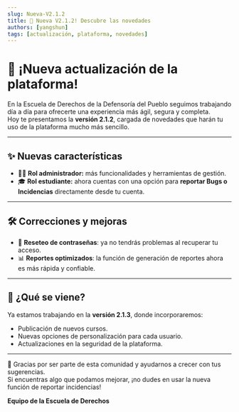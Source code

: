 ```yaml
---
slug: Nueva-V2.1.2 
title: 🚀 Nueva V2.1.2! Descubre las novedades
authors: [yangshun]
tags: [actualización, plataforma, novedades]
---
```


# 🎉 ¡Nueva actualización de la plataforma!  

En la Escuela de Derechos de la Defensoría del Pueblo seguimos trabajando día a día para ofrecerte una experiencia más ágil, segura y completa.  
Hoy te presentamos la **versión 2.1.2**, cargada de novedades que harán tu uso de la plataforma mucho más sencillo.  

---

## ✨ Nuevas características
- 👨‍💼 **Rol administrador:** más funcionalidades y herramientas de gestión.  
- 🎓 **Rol estudiante:** ahora cuentas con una opción para **reportar Bugs o Incidencias** directamente desde tu cuenta.  

---

## 🛠️ Correcciones y mejoras
- 🔑 **Reseteo de contraseñas**: ya no tendrás problemas al recuperar tu acceso.  
- 📊 **Reportes optimizados**: la función de generación de reportes ahora es más rápida y confiable.  

---

## 📌 ¿Qué se viene?
Ya estamos trabajando en la **versión 2.1.3**, donde incorporaremos:
- Publicación de nuevos cursos.  
- Nuevas opciones de personalización para cada usuario.  
- Actualizaciones en la seguridad de la plataforma.  

---

🙌 Gracias por ser parte de esta comunidad y ayudarnos a crecer con tus sugerencias.  
Si encuentras algo que podamos mejorar, ¡no dudes en usar la nueva función de reportar incidencias!  

**Equipo de la Escuela de Derechos**

